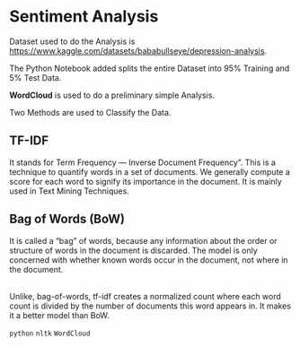<h1> Sentiment Analysis </h1>

Dataset used to do the Analysis is https://www.kaggle.com/datasets/bababullseye/depression-analysis.

The Python Notebook added splits the entire Dataset into 95% Training and 5% Test Data.

**WordCloud** is used to do a preliminary simple Analysis.

Two Methods are used to Classify the Data.

<h2>TF-IDF</h2>
It stands for Term Frequency — Inverse Document Frequency”. This is a technique to quantify words in a set of documents. We generally compute a score for each word to signify its importance in the document. It is mainly used in Text Mining Techniques.

<h2>Bag of Words (BoW) </h2>
It is called a “bag” of words, because any information about the order or structure of words in the document is discarded. The model is only concerned with whether known words occur in the document, not where in the document.  <br/>  <br/> 

Unlike, bag-of-words, tf-idf creates a normalized count where each word count is divided by the number of documents this word appears in. It makes it a better model than BoW. 

```python``` ```nltk``` ```WordCloud```
